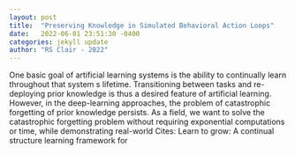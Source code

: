 ```yaml
---
layout: post
title:  "Preserving Knowledge in Simulated Behavioral Action Loops"
date:   2022-06-01 23:51:30 -0400
categories: jekyll update
author: "RS Clair - 2022"
---
```

One basic goal of artificial learning systems is the ability to continually learn throughout that system s lifetime. Transitioning between tasks and re-deploying prior knowledge is thus a desired feature of artificial learning. However, in the deep-learning approaches, the problem of catastrophic forgetting of prior knowledge persists. As a field, we want to solve the catastrophic forgetting problem without requiring exponential computations or time, while demonstrating real-world  Cites: Learn to grow: A continual structure learning framework for 